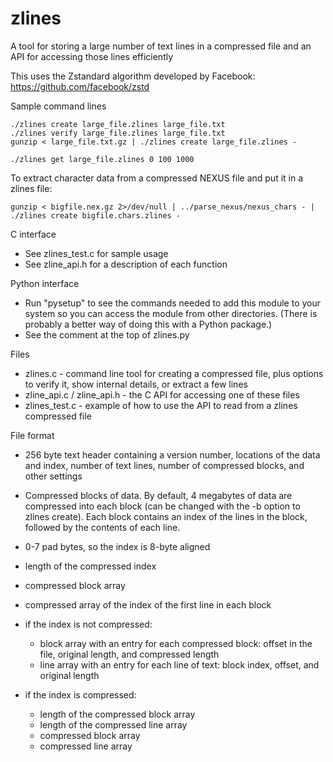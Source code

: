 # zlines
A tool for storing a large number of text lines in a compressed file and an API for accessing those lines efficiently

This uses the Zstandard algorithm developed by Facebook: https://github.com/facebook/zstd
 
Sample command lines

    ./zlines create large_file.zlines large_file.txt
    ./zlines verify large_file.zlines large_file.txt
    gunzip < large_file.txt.gz | ./zlines create large_file.zlines -
    
    ./zlines get large_file.zlines 0 100 1000
    
To extract character data from a compressed NEXUS file and put it in a zlines file:

    gunzip < bigfile.nex.gz 2>/dev/null | ../parse_nexus/nexus_chars - | ./zlines create bigfile.chars.zlines -

C interface
 - See zlines_test.c for sample usage
 - See zline_api.h for a description of each function

Python interface
 - Run "pysetup" to see the commands needed to add this module to your
   system so you can access the module from other directories. (There
   is probably a better way of doing this with a Python package.)
 - See the comment at the top of zlines.py

Files
 - zlines.c - command line tool for creating a compressed file, plus options to verify it, show internal details, or extract a few lines
 - zline_api.c / zline_api.h - the C API for accessing one of these files
 - zlines_test.c - example of how to use the API to read from a zlines compressed file

File format
 - 256 byte text header containing a version number, locations of the data and index, number of text lines, number of compressed blocks, and other settings
 - Compressed blocks of data. By default, 4 megabytes of data are compressed into each block (can be changed with the -b option to zlines create). Each block contains an index of the lines in the block, followed by the contents of each line.
 - 0-7 pad bytes, so the index is 8-byte aligned
 - length of the compressed index
 - compressed block array
 - compressed array of the index of the first line in each block




 - if the index is not compressed:
   - block array with an entry for each compressed block: offset in the file, original length, and compressed length
   - line array with an entry for each line of text: block index, offset, and original length
 - if the index is compressed:
   - length of the compressed block array
   - length of the compressed line array
   - compressed block array
   - compressed line array

